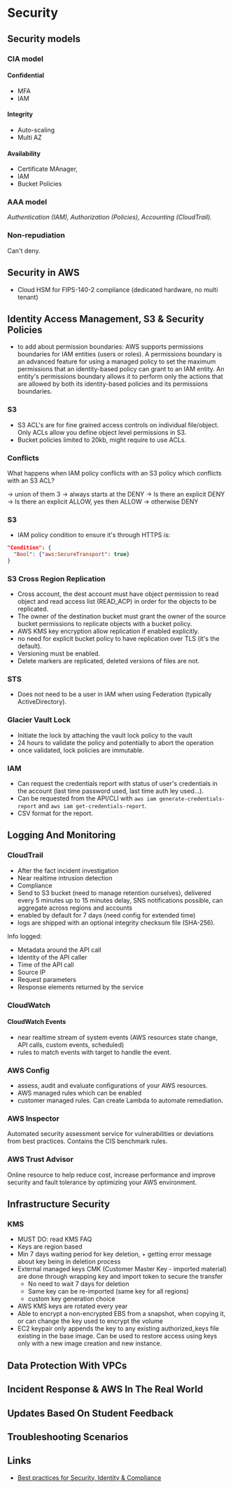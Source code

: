 # Security

## Security models

### CIA model

#### **C**onfidential

- MFA
- IAM

#### **I**ntegrity

- Auto-scaling
- Multi AZ

#### **A**vailability

- Certificate MAnager,
- IAM
- Bucket Policies

### AAA model

_Authentication (IAM), Authorization (Policies), Accounting (CloudTrail)._

### Non-repudiation

Can't deny.

## Security in AWS

- Cloud HSM for FIPS-140-2 compliance (dedicated hardware, no multi tenant)

## Identity Access Management, S3 & Security Policies

- to add about permission boundaries: AWS supports permissions boundaries for IAM entities (users or roles). A permissions boundary is an advanced feature for using a managed policy to set the maximum permissions that an identity-based policy can grant to an IAM entity. An entity's permissions boundary allows it to perform only the actions that are allowed by both its identity-based policies and its permissions boundaries.

### S3

- S3 ACL's are for fine grained access controls on individual file/object. Only ACLs allow you define object level permissions in S3.
- Bucket policies limited to 20kb, might require to use ACLs.

### Conflicts

What happens when IAM policy conflicts with an S3 policy which conflicts with an S3 ACL?

-> union of them 3
-> always starts at the DENY
-> Is there an explicit DENY
-> Is there an explicit ALLOW, yes then ALLOW
-> otherwise DENY

### S3

- IAM policy condition to ensure it's through HTTPS is:

```json
"Condition": {
  "Bool": {"aws:SecureTransport": true}
}
```

### S3 Cross Region Replication

- Cross account, the dest account must have object permission to read object and read access list (READ_ACP) in order for the objects to be replicated.
- The owner of the destination bucket must grant the owner of the source bucket permissions to replicate objects with a bucket policy.
- AWS KMS key encryption allow replication if enabled explicitly.
- no need for explicit bucket policy to have replication over TLS (it's the default).
- Versioning must be enabled.
- Delete markers are replicated, deleted versions of files are not.

### STS

- Does not need to be a user in IAM when using Federation (typically ActiveDirectory).

### Glacier Vault Lock

- Initiate the lock by attaching the vault lock policy to the vault
- 24 hours to validate the policy and potentially to abort the operation
- once validated, lock policies are immutable.

### IAM

- Can request the credentials report with status of user's credentials in the account (last time password used, last time auth ley used...).
- Can be requested from the API/CLI with `aws iam generate-credentials-report` and `aws iam get-credentials-report`.
- CSV format for the report.

## Logging And Monitoring

### CloudTrail

- After the fact incident investigation
- Near realtime intrusion detection
- Compliance
- Send to S3 bucket (need to manage retention ourselves), delivered every 5 minutes up to 15 minutes delay, SNS notifications possible, can aggregate across regions and accounts
- enabled by default for 7 days (need config for extended time)
- logs are shipped with an optional integrity checksum file (SHA-256).

Info logged:

- Metadata around the API call
- Identity of the API caller
- Time of the API call
- Source IP
- Request parameters
- Response elements returned by the service

### CloudWatch

#### CloudWatch Events

- near realtime stream of system events (AWS resources state change, API calls, custom events, scheduled)
- rules to match events with target to handle the event.

### AWS Config

- assess, audit and evaluate configurations of your AWS resources.
- AWS managed rules which can be enabled
- customer managed rules. Can create Lambda to automate remediation.

### AWS Inspector

Automated security assessment service for vulnerabilities or deviations from best practices. Contains the CIS benchmark rules.

### AWS Trust Advisor

Online resource to help reduce cost, increase performance and improve security and fault tolerance by optimizing your AWS environment.

## Infrastructure Security

### KMS

- MUST DO: read KMS FAQ
- Keys are region based
- Min 7 days waiting period for key deletion, + getting error message about key being in deletion process
- External managed keys CMK (Customer Master Key - imported material) are done through wrapping key and import token to secure the transfer
  - No need to wait 7 days for deletion
  - Same key can be re-imported (same key for all regions)
  - custom key generation choice
- AWS KMS keys are rotated every year
- Able to encrypt a non-encrypted EBS from a snapshot, when copying it, or can change the key used to encrypt the volume
- EC2 keypair only appends the key to any existing authorized_keys file existing in the base image. Can be used to restore access using keys only with a new image creation and new instance.

## Data Protection With VPCs

## Incident Response & AWS In The Real World

## Updates Based On Student Feedback

## Troubleshooting Scenarios

## Links

- [Best practices for Security, Identity & Compliance](https://aws.amazon.com/architecture/security-identity-compliance/?cards-all.sort-by=item.additionalFields.sortDate&cards-all.sort-order=desc&awsf.content-type=*all&awsf.methodology=*all)
